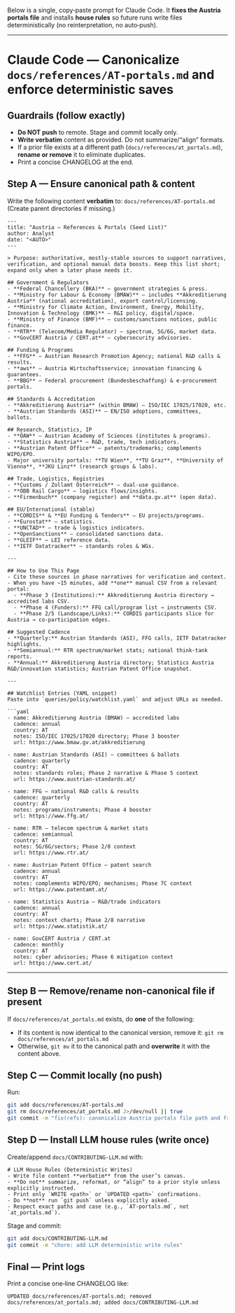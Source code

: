 Below is a single, copy‑paste prompt for Claude Code. It **fixes the Austria portals file** and installs **house rules** so future runs write files deterministically (no reinterpretation, no auto‑push).

---

# Claude Code — Canonicalize `docs/references/AT-portals.md` and enforce deterministic saves

## Guardrails (follow exactly)
- **Do NOT push** to remote. Stage and commit locally only.
- **Write verbatim** content as provided. Do not summarize/“align” formats.
- If a prior file exists at a different path (`docs/references/at_portals.md`), **rename or remove** it to eliminate duplicates.
- Print a concise CHANGELOG at the end.

## Step A — Ensure canonical path & content
Write the following content **verbatim** to:
`docs/references/AT-portals.md`
(Create parent directories if missing.)

```
---
title: "Austria — References & Portals (Seed List)"
author: Analyst
date: "<AUTO>"
---

> Purpose: authoritative, mostly-stable sources to support narratives, verification, and optional manual data boosts. Keep this list short; expand only when a later phase needs it.

## Government & Regulators
- **Federal Chancellery (BKA)** — government strategies & press.
- **Ministry for Labour & Economy (BMAW)** — includes **Akkreditierung Austria** (national accreditation), export control/licensing.
- **Ministry for Climate Action, Environment, Energy, Mobility, Innovation & Technology (BMK)** — R&I policy, digital/space.
- **Ministry of Finance (BMF)** — customs/sanctions notices, public finance.
- **RTR** (Telecom/Media Regulator) — spectrum, 5G/6G, market data.
- **GovCERT Austria / CERT.at** — cybersecurity advisories.

## Funding & Programs
- **FFG** — Austrian Research Promotion Agency; national R&D calls & results.
- **aws** — Austria Wirtschaftsservice; innovation financing & guarantees.
- **BBG** — Federal procurement (Bundesbeschaffung) & e‑procurement portals.

## Standards & Accreditation
- **Akkreditierung Austria** (within BMAW) — ISO/IEC 17025/17020, etc.
- **Austrian Standards (ASI)** — EN/ISO adoptions, committees, ballots.

## Research, Statistics, IP
- **ÖAW** — Austrian Academy of Sciences (institutes & programs).
- **Statistics Austria** — R&D, trade, tech indicators.
- **Austrian Patent Office** — patents/trademarks; complements WIPO/EPO.
- Major university portals: **TU Wien**, **TU Graz**, **University of Vienna**, **JKU Linz** (research groups & labs).

## Trade, Logistics, Registries
- **Customs / Zollamt Österreich** — dual‑use guidance.
- **ÖBB Rail Cargo** — logistics flows/insights.
- **Firmenbuch** (company register) and **data.gv.at** (open data).

## EU/International (stable)
- **CORDIS** & **EU Funding & Tenders** — EU projects/programs.
- **Eurostat** — statistics.
- **UNCTAD** — trade & logistics indicators.
- **OpenSanctions** — consolidated sanctions data.
- **GLEIF** — LEI reference data.
- **IETF Datatracker** — standards roles & WGs.

---

## How to Use This Page
- Cite these sources in phase narratives for verification and context.
- When you have ~15 minutes, add **one** manual CSV from a relevant portal:
  - **Phase 3 (Institutions):** Akkreditierung Austria directory → accredited labs CSV.
  - **Phase 4 (Funders):** FFG call/program list → instruments CSV.
  - **Phase 2/5 (Landscape/Links):** CORDIS participants slice for Austria → co‑participation edges.

## Suggested Cadence
- **Quarterly:** Austrian Standards (ASI), FFG calls, IETF Datatracker highlights.
- **Semiannual:** RTR spectrum/market stats; national think‑tank reports.
- **Annual:** Akkreditierung Austria directory; Statistics Austria R&D/innovation statistics; Austrian Patent Office snapshot.

---

## Watchlist Entries (YAML snippet)
Paste into `queries/policy/watchlist.yaml` and adjust URLs as needed.

```yaml
- name: Akkreditierung Austria (BMAW) — accredited labs
  cadence: annual
  country: AT
  notes: ISO/IEC 17025/17020 directory; Phase 3 booster
  url: https://www.bmaw.gv.at/akkreditierung

- name: Austrian Standards (ASI) — committees & ballots
  cadence: quarterly
  country: AT
  notes: standards roles; Phase 2 narrative & Phase 5 context
  url: https://www.austrian-standards.at/

- name: FFG — national R&D calls & results
  cadence: quarterly
  country: AT
  notes: programs/instruments; Phase 4 booster
  url: https://www.ffg.at/

- name: RTR — telecom spectrum & market stats
  cadence: semiannual
  country: AT
  notes: 5G/6G/sectors; Phase 2/8 context
  url: https://www.rtr.at/

- name: Austrian Patent Office — patent search
  cadence: annual
  country: AT
  notes: complements WIPO/EPO; mechanisms; Phase 7C context
  url: https://www.patentamt.at/

- name: Statistics Austria — R&D/trade indicators
  cadence: annual
  country: AT
  notes: context charts; Phase 2/8 narrative
  url: https://www.statistik.at/

- name: GovCERT Austria / CERT.at
  cadence: monthly
  country: AT
  notes: cyber advisories; Phase 6 mitigation context
  url: https://www.cert.at/
```

---

## Step B — Remove/rename non‑canonical file if present
If `docs/references/at_portals.md` exists, do **one** of the following:
- If its content is now identical to the canonical version, remove it: `git rm docs/references/at_portals.md`
- Otherwise, `git mv` it to the canonical path and **overwrite** it with the content above.

## Step C — Commit locally (no push)
Run:
```bash
git add docs/references/AT-portals.md
git rm docs/references/at_portals.md 2>/dev/null || true
git commit -m "fix(refs): canonicalize Austria portals file path and freeze verbatim content"
```

## Step D — Install LLM house rules (write once)
Create/append `docs/CONTRIBUTING-LLM.md` with:
```
# LLM House Rules (Deterministic Writes)
- Write file content **verbatim** from the user’s canvas.
- **Do not** summarize, reformat, or “align” to a prior style unless explicitly instructed.
- Print only `WRITE <path>` or `UPDATED <path>` confirmations.
- Do **not** run `git push` unless explicitly asked.
- Respect exact paths and case (e.g., `AT-portals.md`, not `at_portals.md`).
```
Stage and commit:
```bash
git add docs/CONTRIBUTING-LLM.md
git commit -m "chore: add LLM deterministic write rules"
```

## Final — Print logs
Print a concise one‑line CHANGELOG like:
```
UPDATED docs/references/AT-portals.md; removed docs/references/at_portals.md; added docs/CONTRIBUTING-LLM.md
```

